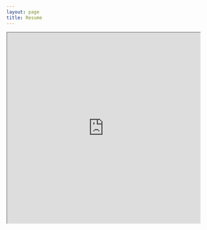 ```yaml
---
layout: page
title: Resume
---
```


<iframe src="https://drive.google.com/file/d/1YMS6rpD7ySOikISN1K4TZ-uTlSJcWPQl/preview" width="100%" height="500"></iframe>
